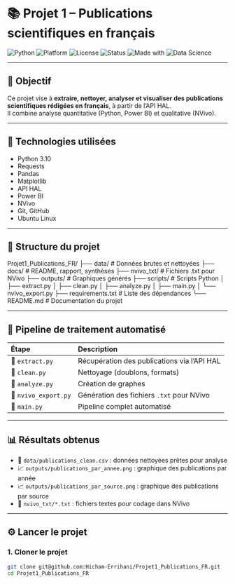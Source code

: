 # 📚 Projet 1 – Publications scientifiques en français

![Python](https://img.shields.io/badge/Python-3.10-blue.svg)
![Platform](https://img.shields.io/badge/Platform-Ubuntu%2022.04-success)
![License](https://img.shields.io/badge/License-Academic-lightgrey)
![Status](https://img.shields.io/badge/Status-Terminé-brightgreen)
![Made with](https://img.shields.io/badge/Made%20with-Python%20%26%20Love-ff69b4)
![Data Science](https://img.shields.io/badge/Field-Data%20Science-orange)

---

## 🎯 Objectif
Ce projet vise à **extraire, nettoyer, analyser et visualiser des publications scientifiques rédigées en français**, à partir de l’API HAL.  
Il combine analyse quantitative (Python, Power BI) et qualitative (NVivo).

---

## 🧰 Technologies utilisées
- Python 3.10
- Requests
- Pandas
- Matplotlib
- API HAL
- Power BI
- NVivo
- Git, GitHub
- Ubuntu Linux

---

## 📁 Structure du projet

Projet1_Publications_FR/ ├── data/ # Données brutes et nettoyées ├── docs/ # README, rapport, synthèses ├── nvivo_txt/ # Fichiers .txt pour NVivo ├── outputs/ # Graphiques générés ├── scripts/ # Scripts Python │ ├── extract.py │ ├── clean.py │ ├── analyze.py │ ├── main.py │ └── nvivo_export.py ├── requirements.txt # Liste des dépendances └── README.md # Documentation du projet

---

## 🧪 Pipeline de traitement automatisé

| Étape | Description |
|:-----|:-------------|
| 🔹 `extract.py` | Récupération des publications via l’API HAL |
| 🔹 `clean.py` | Nettoyage (doublons, formats) |
| 🔹 `analyze.py` | Création de graphes |
| 🔹 `nvivo_export.py` | Génération des fichiers `.txt` pour NVivo |
| 🔹 `main.py` | Pipeline complet automatisé |

---

## 📊 Résultats obtenus

- 📄 `data/publications_clean.csv` : données nettoyées prêtes pour analyse
- 📈 `outputs/publications_par_annee.png` : graphique des publications par année
- 📈 `outputs/publications_par_source.png` : graphique des publications par source
- 🧠 `nvivo_txt/*.txt` : fichiers textes pour codage dans NVivo

---

## ⚙️ Lancer le projet

### 1. Cloner le projet
```bash
git clone git@github.com:Hicham-Errihani/Projet1_Publications_FR.git
cd Projet1_Publications_FR

